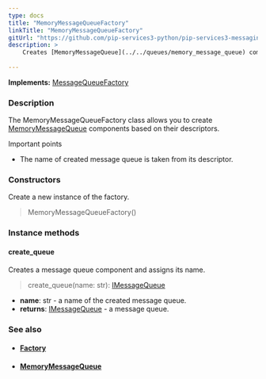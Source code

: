 ```yaml
---
type: docs
title: "MemoryMessageQueueFactory"
linkTitle: "MemoryMessageQueueFactory"
gitUrl: "https://github.com/pip-services3-python/pip-services3-messaging-python"
description: >
    Creates [MemoryMessageQueue](../../queues/memory_message_queue) components by their descriptors.
   
---
```


**Implements:** [MessageQueueFactory](../message_queue_factory)

### Description

The MemoryMessageQueueFactory class allows you to create [MemoryMessageQueue](../../queues/memory_message_queue) components based on their descriptors.

Important points

-  The name of created message queue is taken from its descriptor. 

### Constructors
Create a new instance of the factory.

> MemoryMessageQueueFactory()

### Instance methods

#### create_queue
Creates a message queue component and assigns its name.

> create_queue(name: str): [IMessageQueue](../../queues/imessage_queue)

- **name**: str - a name of the created message queue.
- **returns**: [IMessageQueue](../../queues/imessage_queue) - a message queue.



### See also
- #### [Factory](../../../components/build/factory)
- #### [MemoryMessageQueue](../../queues/memory_message_queue)
